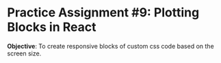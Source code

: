 # Practice Assignment #9: **Plotting Blocks in React**

**Objective**: To create responsive blocks of custom css code based on the screen size.